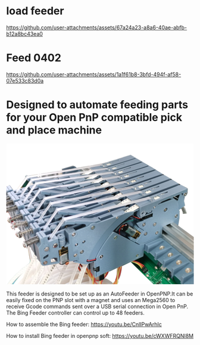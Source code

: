 # load  feeder

https://github.com/user-attachments/assets/67a24a23-a8a6-40ae-abfb-b12a8bc43ea0

# Feed  0402

https://github.com/user-attachments/assets/1a1f61b8-3bfd-494f-af58-07e533c83d0a

# Designed to automate feeding parts for your Open PnP compatible pick and place machine

![示例图片](https://github.com/microsmt/Bing-feeder/blob/main/Doc/%E5%BE%AE%E4%BF%A1%E5%9B%BE%E7%89%87_20250123114300.jpg)

This feeder is designed to be set up as an AutoFeeder in OpenPNP.It can be easily fixed on the PNP slot with a magnet  and uses an  Mega2560  to receive Gcode commands sent over a USB serial connection in Open PnP. The Bing Feeder controller  can control up to 48 feeders.

How to assemble  the Bing feeder:  https://youtu.be/CnlIPwArhIc

How  to install Bing feeder in  openpnp soft:  https://youtu.be/cWXWFRQNI8M
